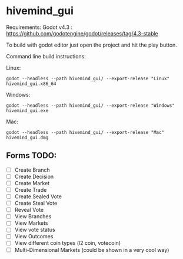# hivemind_gui

Requirements:
Godot v4.3 :
https://github.com/godotengine/godot/releases/tag/4.3-stable

To build with godot editor just open the project and hit the play button.

Command line build instructions:

Linux:

`godot --headless --path hivemind_gui/ --export-release "Linux" hivemind_gui.x86_64`

Windows:

`godot --headless --path hivemind_gui/ --export-release "Windows" hivemind_gui.exe`

Mac:

`godot --headless --path hivemind_gui/ --export-release "Mac" hivemind_gui.dmg`




## Forms TODO:

- [ ] Create Branch
- [ ] Create Decision
- [ ] Create Market
- [ ] Create Trade
- [ ] Create Sealed Vote
- [ ] Create Steal Vote
- [ ] Reveal Vote
- [ ] View Branches
- [ ] View Markets
- [ ] View vote status
- [ ] View Outcomes
- [ ] View different coin types (l2 coin, votecoin)
- [ ] Multi-Dimensional Markets (could be shown in a very cool way)
